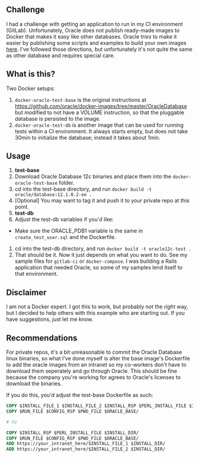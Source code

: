 ## Challenge

I had a challenge with getting an application to run in my CI environment (GitLab). Unfortunately, Oracle does not publish ready-made images to Docker that makes it easy like other databases. Oracle _tries_ to make it easier by publishing some scripts and examples to build your own images [here](https://github.com/oracle/docker-images/tree/master/OracleDatabase). I've followed those directions, but unfortunately it's not quite the same as other database and requires special care.

## What is this?

Two Docker setups:
1) `docker-oracle-test-base` is the original instructions at https://github.com/oracle/docker-images/tree/master/OracleDatabase but modified to not have a VOLUME instruction, so that the pluggable database is persisted to the image.
2) `docker-oracle-test-db` is another image that can be used for running tests within a CI environment. It always starts empty, but does not take 30min to initialize the database; instead it takes about 1min.

## Usage

1) **test-base**
1) Download Oracle Database 12c binaries and place them into the `docker-oracle-test-base` folder.
1) cd into the test-base directory, and run `docker build -t oracle/database:12.1.0.2-ee .`
1) [Optional] You may want to tag it and push it to your private repo at this point.
1) **test-db**
1) Adjust the test-db variables if you'd like:
  * Make sure the ORACLE_PDB1 variable is the same in `create_test_user.sql` and the Dockerfile.
1) cd into the test-db directory, and run `docker build -t oracle12c-test .`
1) That should be it. Now it just depends on what you want to do. See my sample
files for `gitlab-ci` or `docker-compose`. I was building a Rails application
that needed Oracle, so some of my samples lend itself to that environment.

## Disclaimer

I am not a Docker expert. I got this to work, but probably not the _right_ way, but I decided to help others with this example who are starting out. If you have suggestions, just let me know.

## Recommendations

For private repos, it's a bit unreasonable to commit the Oracle Database linux binaries, so what I've done myself is alter the base image's Dockerfile to add the oracle images from an intranet so my co-workers don't have to download them seperately and go through Oracle. This should be fine because the company you're working for agrees to Oracle's licenses to download the binaries.

If you do this, you'd adjust the test-base Dockerfile as such:

```dockerfile
COPY $INSTALL_FILE_1 $INSTALL_FILE_2 $INSTALL_RSP $PERL_INSTALL_FILE $INSTALL_DIR/
COPY $RUN_FILE $CONFIG_RSP $PWD_FILE $ORACLE_BASE/

# to

COPY $INSTALL_RSP $PERL_INSTALL_FILE $INSTALL_DIR/
COPY $RUN_FILE $CONFIG_RSP $PWD_FILE $ORACLE_BASE/
ADD https://your_intranet_here/$INSTALL_FILE_1 $INSTALL_DIR/
ADD https://your_intranet_here/$INSTALL_FILE_2 $INSTALL_DIR/
```
